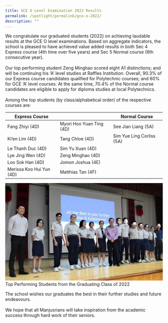 ```yaml
---
title: GCE O Level Examination 2022 Results
permalink: /spotlight/permalink/gce-o-2022/
description: ""
---
```

We congratulate our graduated students (2022) on achieving laudable results at the GCE O level examinations.  Based on aggregate indicators, the school is pleased to have achieved value added results in both Sec 4 Express course (4th time over five years) and Sec 5 Normal course (6th consecutive year).
<br><br>Our top performing student Zeng Minghao scored eight A1 distinctions; and will be continuing his ‘A’ level studies at Raffles Institution.  Overall, 90.3% of our Express course candidates qualified for Polytechnic courses; and 60% for GCE ‘A’ level courses.  At the same time, 70.4% of the Normal course candidates are eligible to apply for diploma studies at local Polytechnics.
<br><br>Among the top students (by class/alphabetical order) of the respective courses are:

| Express Course|  |  Normal Course | 
| -------- | ---------| -------- | 
| Fang Zhiyi (4D) | Myori Hoo Yuan Ting (4D) | See Jian Liang (5A) |
|Ki’en Lim (4D) |Tang Chloe (4D) | Sim Yue Ling Corliss (5A) |
|Le Thanh Duc (4D) | Sim Yu Xuan (4D)||
|Lye Jing Wen (4D) | Zeng Minghao (4D) ||
|Loo Sok Han (4D) | Jomon Joshua (4E) | |
|Merissa Koo Hui Yun (4D) | Matthias Tan  (4F) ||

![Top Performing Students from the Graduating Class of 2022](/images/Spotlight/gce-o-2022-pic.jpg)Top Performing Students from the Graduating Class of 2022

The school wishes our graduates the best in their further studies and future endeavours.
<br><br>We hope that all Manjusrians will take inspiration from the academic success through hard work of their seniors.